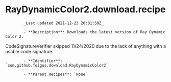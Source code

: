 # RayDynamicColor2.download.recipe

            _Last updated 2021-12-23 20:01:50Z_

            - **Description**: Downloads the latest version of Ray Dynamic Color 2.

CodeSignatureVerifier skipped 11/24/2020 due to the lack of anything with a usable code signature.

            - **Identifier**: `com.github.foigus.download.RayDynamicColor2`

            - **Parent Recipes**: `None`
